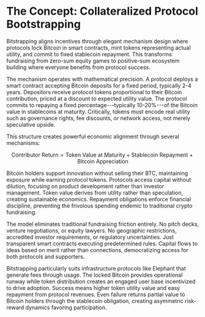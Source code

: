 # The Concept: Collateralized Protocol Bootstrapping

Bitstrapping aligns incentives through elegant mechanism design where
protocols lock Bitcoin in smart contracts, mint tokens representing
actual utility, and commit to fixed stablecoin repayment. This
transforms fundraising from zero-sum equity games to positive-sum
ecosystem building where everyone benefits from protocol success.

The mechanism operates with mathematical precision. A protocol deploys a
smart contract accepting Bitcoin deposits for a fixed period, typically
2-4 years. Depositors receive protocol tokens proportional to their
Bitcoin contribution, priced at a discount to expected utility value.
The protocol commits to repaying a fixed percentage---typically
10-20%---of the Bitcoin value in stablecoins at maturity. Critically,
tokens must encode real utility such as governance rights, fee
discounts, or network access, not merely speculative upside.

This structure creates powerful economic alignment through several
mechanisms:

$$\text{Contributor Return} = \text{Token Value at Maturity} + \text{Stablecoin Repayment} + \text{Bitcoin Appreciation}$$

Bitcoin holders support innovation without selling their BTC,
maintaining exposure while earning protocol tokens. Protocols access
capital without dilution, focusing on product development rather than
investor management. Token value derives from utility rather than
speculation, creating sustainable economics. Repayment obligations
enforce financial discipline, preventing the frivolous spending endemic
to traditional crypto fundraising.

The model eliminates traditional fundraising friction entirely. No pitch
decks, venture negotiations, or equity lawyers. No geographic
restrictions, accredited investor requirements, or regulatory
uncertainties. Just transparent smart contracts executing predetermined
rules. Capital flows to ideas based on merit rather than connections,
democratizing access for both protocols and supporters.

Bitstrapping particularly suits infrastructure protocols like Elephant
that generate fees through usage. The locked Bitcoin provides
operational runway while token distribution creates an engaged user base
incentivized to drive adoption. Success means higher token utility value
and easy repayment from protocol revenues. Even failure returns partial
value to Bitcoin holders through the stablecoin obligation, creating
asymmetric risk-reward dynamics favoring participation.
